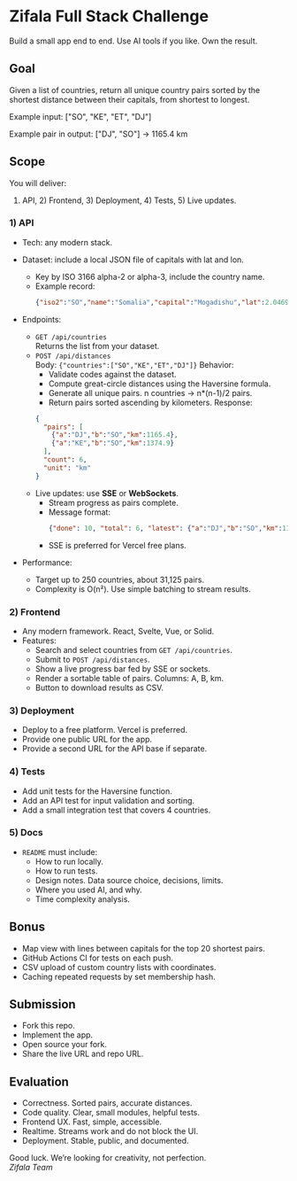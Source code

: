 # Zifala Full Stack Challenge

Build a small app end to end. Use AI tools if you like. Own the result.

## Goal

Given a list of countries, return all unique country pairs sorted by the
shortest distance between their capitals, from shortest to longest.

Example input:
["SO", "KE", "ET", "DJ"]

Example pair in output:
["DJ", "SO"] -> 1165.4 km

## Scope

You will deliver:
1) API, 2) Frontend, 3) Deployment, 4) Tests, 5) Live updates.

### 1) API

- Tech: any modern stack.
- Dataset: include a local JSON file of capitals with lat and lon.
  - Key by ISO 3166 alpha-2 or alpha-3, include the country name.
  - Example record:
    ```json
    {"iso2":"SO","name":"Somalia","capital":"Mogadishu","lat":2.0469,"lon":45.3182}
    ```
- Endpoints:
  - `GET /api/countries`  
    Returns the list from your dataset.
  - `POST /api/distances`  
    Body: `{"countries":["SO","KE","ET","DJ"]}`
    Behavior:
      - Validate codes against the dataset.
      - Compute great-circle distances using the Haversine formula.
      - Generate all unique pairs. n countries -> n*(n-1)/2 pairs.
      - Return pairs sorted ascending by kilometers.
    Response:
    ```json
    {
      "pairs": [
        {"a":"DJ","b":"SO","km":1165.4},
        {"a":"KE","b":"SO","km":1374.9}
      ],
      "count": 6,
      "unit": "km"
    }
    ```
  - Live updates: use **SSE** or **WebSockets**.
    - Stream progress as pairs complete.
    - Message format:
      ```json
      {"done": 10, "total": 6, "latest": {"a":"DJ","b":"SO","km":1165.4}}
      ```
    - SSE is preferred for Vercel free plans.

- Performance:
  - Target up to 250 countries, about 31,125 pairs.
  - Complexity is O(n²). Use simple batching to stream results.

### 2) Frontend

- Any modern framework. React, Svelte, Vue, or Solid.
- Features:
  - Search and select countries from `GET /api/countries`.
  - Submit to `POST /api/distances`.
  - Show a live progress bar fed by SSE or sockets.
  - Render a sortable table of pairs. Columns: A, B, km.
  - Button to download results as CSV.

### 3) Deployment

- Deploy to a free platform. Vercel is preferred.
- Provide one public URL for the app.
- Provide a second URL for the API base if separate.

### 4) Tests

- Add unit tests for the Haversine function.
- Add an API test for input validation and sorting.
- Add a small integration test that covers 4 countries.

### 5) Docs

- `README` must include:
  - How to run locally.
  - How to run tests.
  - Design notes. Data source choice, decisions, limits.
  - Where you used AI, and why.
  - Time complexity analysis.

## Bonus

- Map view with lines between capitals for the top 20 shortest pairs.
- GitHub Actions CI for tests on each push.
- CSV upload of custom country lists with coordinates.
- Caching repeated requests by set membership hash.

## Submission

- Fork this repo.
- Implement the app.
- Open source your fork.
- Share the live URL and repo URL.

## Evaluation

- Correctness. Sorted pairs, accurate distances.
- Code quality. Clear, small modules, helpful tests.
- Frontend UX. Fast, simple, accessible.
- Realtime. Streams work and do not block the UI.
- Deployment. Stable, public, and documented.


Good luck. We’re looking for creativity, not perfection.  
_Zifala Team_
